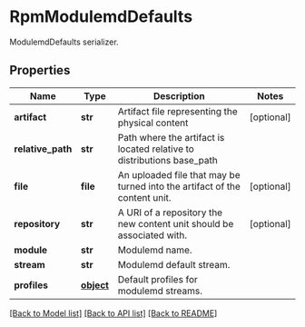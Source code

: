 # RpmModulemdDefaults

ModulemdDefaults serializer.
## Properties
Name | Type | Description | Notes
------------ | ------------- | ------------- | -------------
**artifact** | **str** | Artifact file representing the physical content | [optional] 
**relative_path** | **str** | Path where the artifact is located relative to distributions base_path | 
**file** | **file** | An uploaded file that may be turned into the artifact of the content unit. | [optional] 
**repository** | **str** | A URI of a repository the new content unit should be associated with. | [optional] 
**module** | **str** | Modulemd name. | 
**stream** | **str** | Modulemd default stream. | 
**profiles** | [**object**](.md) | Default profiles for modulemd streams. | 

[[Back to Model list]](../README.md#documentation-for-models) [[Back to API list]](../README.md#documentation-for-api-endpoints) [[Back to README]](../README.md)


